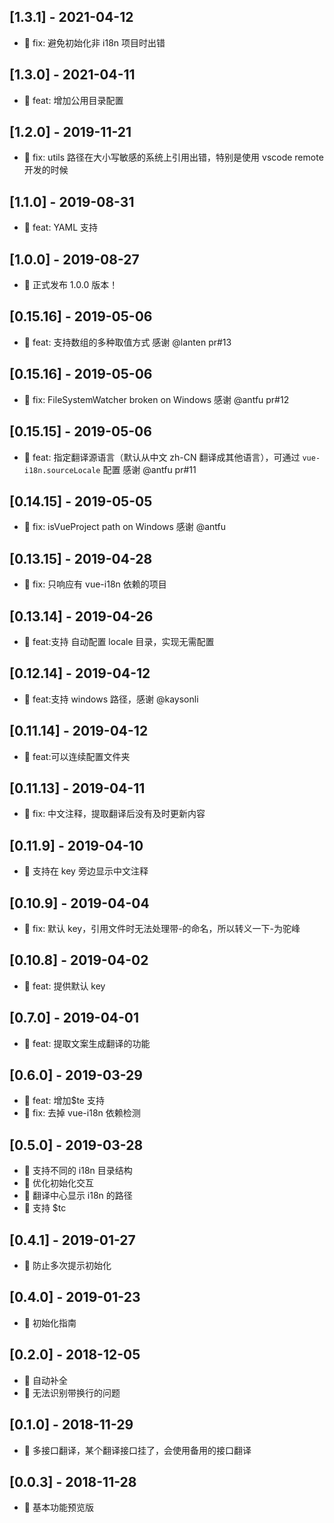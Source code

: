 ## [1.3.1] - 2021-04-12

- 🤦 fix: 避免初始化非 i18n 项目时出错

## [1.3.0] - 2021-04-11

- 💫 feat: 增加公用目录配置

## [1.2.0] - 2019-11-21

- 🤦 fix: utils 路径在大小写敏感的系统上引用出错，特别是使用 vscode remote 开发的时候

## [1.1.0] - 2019-08-31

- 💫 feat: YAML 支持

## [1.0.0] - 2019-08-27

- 🎉 正式发布 1.0.0 版本！

## [0.15.16] - 2019-05-06

- 💫 feat: 支持数组的多种取值方式 感谢 @lanten pr#13

## [0.15.16] - 2019-05-06

- 💫 fix: FileSystemWatcher broken on Windows 感谢 @antfu pr#12

## [0.15.15] - 2019-05-06

- 💫 feat: 指定翻译源语言（默认从中文 zh-CN 翻译成其他语言），可通过 `vue-i18n.sourceLocale` 配置 感谢 @antfu pr#11

## [0.14.15] - 2019-05-05

- 🤦‍ fix: isVueProject path on Windows 感谢 @antfu

## [0.13.15] - 2019-04-28

- 🤦‍ fix: 只响应有 vue-i18n 依赖的项目

## [0.13.14] - 2019-04-26

- 💫 feat:支持 自动配置 locale 目录，实现无需配置

## [0.12.14] - 2019-04-12

- 💫 feat:支持 windows 路径，感谢 @kaysonli

## [0.11.14] - 2019-04-12

- 💫 feat:可以连续配置文件夹

## [0.11.13] - 2019-04-11

- 🤦‍ fix: 中文注释，提取翻译后没有及时更新内容

## [0.11.9] - 2019-04-10

- 💫 支持在 key 旁边显示中文注释

## [0.10.9] - 2019-04-04

- 🤦‍ fix: 默认 key，引用文件时无法处理带-的命名，所以转义一下-为驼峰

## [0.10.8] - 2019-04-02

- 💫 feat: 提供默认 key

## [0.7.0] - 2019-04-01

- 💫 feat: 提取文案生成翻译的功能

## [0.6.0] - 2019-03-29

- 💫 feat: 增加\$te 支持
- 🤦‍ fix: 去掉 vue-i18n 依赖检测

## [0.5.0] - 2019-03-28

- 💫 支持不同的 i18n 目录结构
- 💫 优化初始化交互
- 💫 翻译中心显示 i18n 的路径
- 💫 支持 \$tc

## [0.4.1] - 2019-01-27

- 🤦‍ 防止多次提示初始化

## [0.4.0] - 2019-01-23

- 💫 初始化指南

## [0.2.0] - 2018-12-05

- 💫 自动补全
- 🤦‍ 无法识别带换行的问题

## [0.1.0] - 2018-11-29

- 💫 多接口翻译，某个翻译接口挂了，会使用备用的接口翻译

## [0.0.3] - 2018-11-28

- 🐣 基本功能预览版
